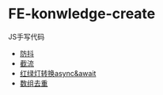 # FE-konwledge-create
JS手写代码

- [防抖](https://github.com/Vstar18/FE-konwledge-create/issues/1)
- [截流](https://github.com/Vstar18/FE-konwledge-create/issues/2)
- [红绿灯转换async&await](https://github.com/Vstar18/FE-konwledge-create/issues/3)
- [数组去重](https://github.com/Vstar18/FE-konwledge-create/issues/4)
